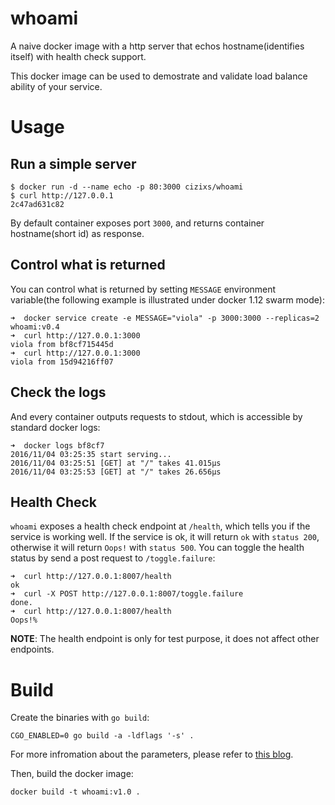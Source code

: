 # whoami

A naive docker image with a http server that echos hostname(identifies itself) with health check support.

This docker image can be used to demostrate and validate load balance ability of your service.

# Usage

## Run a simple server 

    $ docker run -d --name echo -p 80:3000 cizixs/whoami
    $ curl http://127.0.0.1
    2c47ad631c82

By default container exposes port `3000`, and returns container hostname(short id) as response.

## Control what is returned 

You can control what is returned by setting `MESSAGE` environment variable(the following example is illustrated under docker 1.12 swarm mode):

    ➜  docker service create -e MESSAGE="viola" -p 3000:3000 --replicas=2 whoami:v0.4
    ➜  curl http://127.0.0.1:3000
    viola from bf8cf715445d
    ➜  curl http://127.0.0.1:3000
    viola from 15d94216ff07

## Check the logs
And every container outputs requests to stdout, which is accessible by standard docker logs:

    ➜  docker logs bf8cf7
    2016/11/04 03:25:35 start serving...
    2016/11/04 03:25:51 [GET] at "/" takes 41.015µs
    2016/11/04 03:25:53 [GET] at "/" takes 26.656µs

## Health Check

`whoami` exposes a health check endpoint at `/health`, which tells you if the service is working well.
If the service is ok, it will return `ok` with `status 200`, otherwise it will return `Oops!` with `status 500`.
You can toggle the health status by send a post request to `/toggle.failure`:

    ➜  curl http://127.0.0.1:8007/health                  
    ok
    ➜  curl -X POST http://127.0.0.1:8007/toggle.failure 
    done.
    ➜  curl http://127.0.0.1:8007/health                
    Oops!%                          

**NOTE**: The health endpoint is only for test purpose, it does not affect other endpoints.

# Build

Create the binaries with `go build`:

    CGO_ENABLED=0 go build -a -ldflags '-s' .

For more infromation about the parameters, please refer to [this blog](http://blog.xebia.com/create-the-smallest-possible-docker-container/).

Then, build the docker image:

    docker build -t whoami:v1.0 .
